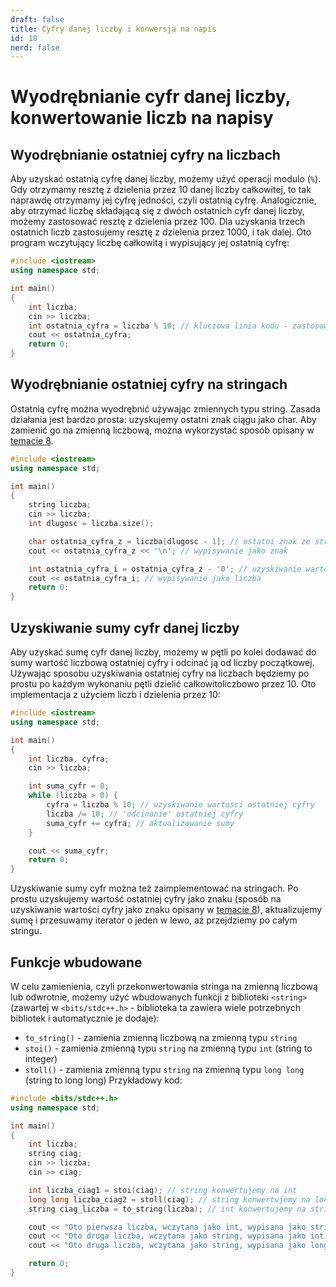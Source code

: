 ```yaml
---
draft: false
title: Cyfry danej liczby i konwersja na napis
id: 10
nerd: false
---
```

# Wyodrębnianie cyfr danej liczby, konwertowanie liczb na napisy
## Wyodrębnianie ostatniej cyfry na liczbach
Aby uzyskać ostatnią cyfrę danej liczby, możemy użyć operacji modulo (`%`). Gdy otrzymamy resztę z dzielenia przez 10 danej liczby całkowitej, to tak naprawdę otrzymamy jej cyfrę jedności, czyli ostatnią cyfrę. Analogicznie, aby otrzymać liczbę składającą się z dwóch ostatnich cyfr danej liczby, możemy zastosować resztę z dzielenia przez 100. Dla uzyskania trzech ostatnich liczb zastosujemy resztę z dzielenia przez 1000, i tak dalej.
Oto program wczytujący liczbę całkowitą i wypisujący jej ostatnią cyfrę:
```cpp
#include <iostream>
using namespace std;

int main()
{
    int liczba;
    cin >> liczba;
    int ostatnia_cyfra = liczba % 10; // kluczowa linia kodu - zastosowanie reszty z dzielenia przez 10
    cout << ostatnia_cyfra;
    return 0;
}
```
## Wyodrębnianie ostatniej cyfry na stringach
Ostatnią cyfrę można wyodrębnić używając zmiennych typu string. Zasada działania jest bardzo prosta: uzyskujemy ostatni znak ciągu jako char. Aby zamienić go na zmienną liczbową, można wykorzystać sposób opisany w [temacie 8](https://informejtycy.pl/Informejtycy/articles/8-ascii/).
```cpp
#include <iostream>
using namespace std;

int main()
{
    string liczba;
    cin >> liczba;
    int dlugosc = liczba.size();

    char ostatnia_cyfra_z = liczba[dlugosc - 1]; // ostatni znak ze stringa
    cout << ostatnia_cyfra_z << '\n'; // wypisywanie jako znak

    int ostatnia_cyfra_i = ostatnia_cyfra_z - '0'; // uzyskiwanie wartosci liczbowej uzywajac sposobu z tematu 9
    cout << ostatnia_cyfra_i; // wypisywanie jako liczba
    return 0;
}

```
## Uzyskiwanie sumy cyfr danej liczby
Aby uzyskać sumę cyfr danej liczby, możemy w pętli po kolei dodawać do sumy wartość liczbową ostatniej cyfry i odcinać ją od liczby początkowej. Używając sposobu uzyskiwania ostatniej cyfry na liczbach będziemy po prostu po każdym wykonaniu pętli dzielić całkowitoliczbowo przez 10.
Oto implementacja z użyciem liczb i dzielenia przez 10:
```cpp
#include <iostream>
using namespace std;

int main()
{
    int liczba, cyfra;
    cin >> liczba;

    int suma_cyfr = 0;
    while (liczba > 0) {
        cyfra = liczba % 10; // uzyskiwanie wartosci ostatniej cyfry
        liczba /= 10; // 'odcinanie' ostatniej cyfry
        suma_cyfr += cyfra; // aktualizowanie sumy
    }

    cout << suma_cyfr;
    return 0;
}

```
Uzyskiwanie sumy cyfr można też zaimplementować na stringach. Po prostu uzyskujemy wartość ostatniej cyfry jako znaku (sposób na uzyskiwanie wartości cyfry jako znaku opisany w [temacie 8](https://informejtycy.pl/Informejtycy/articles/8-ascii/)), aktualizujemy sumę i przesuwamy iterator o jeden w lewo, aż przejdziemy po całym stringu.
## Funkcje wbudowane
W celu zamienienia, czyli przekonwertowania stringa na zmienną liczbową lub odwrotnie, możemy użyć wbudowanych funkcji z biblioteki `<string>`(zawartej w `<bits/stdc++.h>` - biblioteka ta zawiera wiele potrzebnych bibliotek i automatycznie je dodaje):
- `to_string()` - zamienia zmienną liczbową na zmienną typu `string`
- `stoi()` - zamienia zmienną typu `string` na zmienną typu `int` (string to integer)
- `stoll()` - zamienia zmienną typu `string` na zmienną typu `long long` (string to long long)
Przykładowy kod:
```cpp
#include <bits/stdc++.h>
using namespace std;

int main()
{
    int liczba;
    string ciag;
    cin >> liczba;
    cin >> ciag;

    int liczba_ciag1 = stoi(ciag); // string konwertujemy na int
    long long liczba_ciag2 = stoll(ciag); // string konwertujemy na long long
    string ciag_liczba = to_string(liczba); // int konwertujemy na string

    cout << "Oto pierwsza liczba, wczytana jako int, wypisana jako string: " << ciag_liczba << '\n';
    cout << "Oto druga liczba, wczytana jako string, wypisana jako int: " << liczba_ciag1 << '\n';
    cout << "Oto druga liczba, wczytana jako string, wypisana jako long long: " << liczba_ciag2;

    return 0;
}
```
